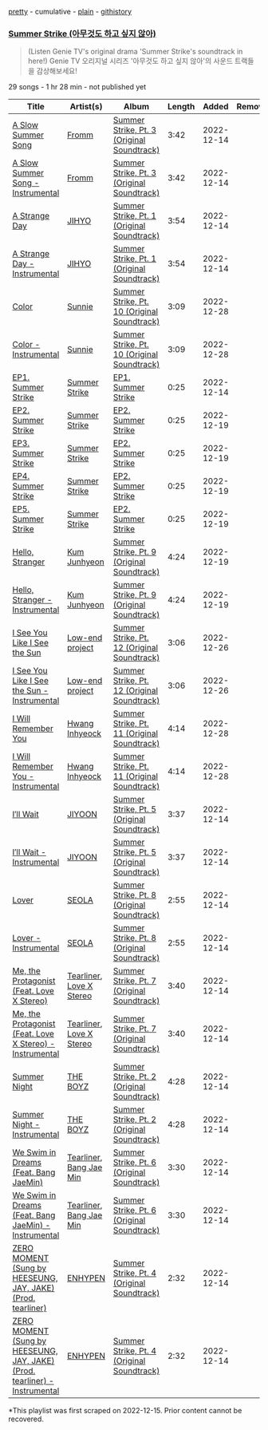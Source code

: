 [pretty](/playlists/pretty/37i9dQZF1DXcdlnITQ87tu.md) - cumulative - [plain](/playlists/plain/37i9dQZF1DXcdlnITQ87tu) - [githistory](https://github.githistory.xyz/mackorone/spotify-playlist-archive/blob/main/playlists/plain/37i9dQZF1DXcdlnITQ87tu)

### [Summer Strike \(아무것도 하고 싶지 않아\)](https://open.spotify.com/playlist/37i9dQZF1DXcdlnITQ87tu)

> \(Listen Genie TV's original drama 'Summer Strike's soundtrack in here!\) Genie TV 오리지널 시리즈 '아무것도 하고 싶지 않아'의 사운드 트랙들을 감상해보세요!

29 songs - 1 hr 28 min - not published yet

| Title | Artist(s) | Album | Length | Added | Removed |
|---|---|---|---|---|---|
| [A Slow Summer Song](https://open.spotify.com/track/2WS7UcPdKE2i5DCKk3lBnU) | [Fromm](https://open.spotify.com/artist/4ht1mwP4ouSu79jOOktCY3) | [Summer Strike, Pt\. 3 \(Original Soundtrack\)](https://open.spotify.com/album/2U2opwMKa7idAhGo8EZpNW) | 3:42 | 2022-12-14 |  |
| [A Slow Summer Song \- Instrumental](https://open.spotify.com/track/2JrqqR1kmz4jsU4Nczbztf) | [Fromm](https://open.spotify.com/artist/4ht1mwP4ouSu79jOOktCY3) | [Summer Strike, Pt\. 3 \(Original Soundtrack\)](https://open.spotify.com/album/2U2opwMKa7idAhGo8EZpNW) | 3:42 | 2022-12-14 |  |
| [A Strange Day](https://open.spotify.com/track/1haYZ64GiDq3vU36S4BZEN) | [JIHYO](https://open.spotify.com/artist/7F1iAHRYxR3MY7yAEuFqgL) | [Summer Strike, Pt\. 1 \(Original Soundtrack\)](https://open.spotify.com/album/5aDe6PUvWurZOsXZLc4ia8) | 3:54 | 2022-12-14 |  |
| [A Strange Day \- Instrumental](https://open.spotify.com/track/39RHZMX3ou1LgBvRPO6ds5) | [JIHYO](https://open.spotify.com/artist/7F1iAHRYxR3MY7yAEuFqgL) | [Summer Strike, Pt\. 1 \(Original Soundtrack\)](https://open.spotify.com/album/5aDe6PUvWurZOsXZLc4ia8) | 3:54 | 2022-12-14 |  |
| [Color](https://open.spotify.com/track/7CgwXjVLZu82aHXCkE6FR7) | [Sunnie](https://open.spotify.com/artist/0v5xONZJ2N9zcriZXfzFK5) | [Summer Strike, Pt\. 10 \(Original Soundtrack\)](https://open.spotify.com/album/0OGWvBjkYVHW9LMtDPdi5p) | 3:09 | 2022-12-28 |  |
| [Color \- Instrumental](https://open.spotify.com/track/468NY7aEJGD09WFUwEteJh) | [Sunnie](https://open.spotify.com/artist/0v5xONZJ2N9zcriZXfzFK5) | [Summer Strike, Pt\. 10 \(Original Soundtrack\)](https://open.spotify.com/album/0OGWvBjkYVHW9LMtDPdi5p) | 3:09 | 2022-12-28 |  |
| [EP1\. Summer Strike](https://open.spotify.com/track/6DmCZeVtjGd0TEYxoVCcNi) | [Summer Strike](https://open.spotify.com/artist/32Kmmlb572mlYomrUtOcLr) | [EP1\. Summer Strike](https://open.spotify.com/album/2z9Bol38d2aB1KvHr0Tq8e) | 0:25 | 2022-12-14 |  |
| [EP2\. Summer Strike](https://open.spotify.com/track/7glOIY0v0t9mhuMIL5K3xT) | [Summer Strike](https://open.spotify.com/artist/32Kmmlb572mlYomrUtOcLr) | [EP2\. Summer Strike](https://open.spotify.com/album/2ZK4i2zK4r0FMb02Borh8k) | 0:25 | 2022-12-19 |  |
| [EP3\. Summer Strike](https://open.spotify.com/track/2xQuPcEsuHtgmjmnLXRHTA) | [Summer Strike](https://open.spotify.com/artist/32Kmmlb572mlYomrUtOcLr) | [EP2\. Summer Strike](https://open.spotify.com/album/2ZK4i2zK4r0FMb02Borh8k) | 0:25 | 2022-12-19 |  |
| [EP4\. Summer Strike](https://open.spotify.com/track/7JlqDSo9wwFgrqOQUh1Qok) | [Summer Strike](https://open.spotify.com/artist/32Kmmlb572mlYomrUtOcLr) | [EP2\. Summer Strike](https://open.spotify.com/album/2ZK4i2zK4r0FMb02Borh8k) | 0:25 | 2022-12-19 |  |
| [EP5\. Summer Strike](https://open.spotify.com/track/41hWRGUuKSxqHQfeGJjLVt) | [Summer Strike](https://open.spotify.com/artist/32Kmmlb572mlYomrUtOcLr) | [EP2\. Summer Strike](https://open.spotify.com/album/2ZK4i2zK4r0FMb02Borh8k) | 0:25 | 2022-12-19 |  |
| [Hello, Stranger](https://open.spotify.com/track/5YHYuTCyF50A70ixu1nkku) | [Kum Junhyeon](https://open.spotify.com/artist/1OFbKzbdQhFvWfqQH8RXNB) | [Summer Strike, Pt\. 9 \(Original Soundtrack\)](https://open.spotify.com/album/52qsYImTDRxS2IVZ5n8rnZ) | 4:24 | 2022-12-19 |  |
| [Hello, Stranger \- Instrumental](https://open.spotify.com/track/6xUba5wbv0FAs6TmAMedQt) | [Kum Junhyeon](https://open.spotify.com/artist/1OFbKzbdQhFvWfqQH8RXNB) | [Summer Strike, Pt\. 9 \(Original Soundtrack\)](https://open.spotify.com/album/52qsYImTDRxS2IVZ5n8rnZ) | 4:24 | 2022-12-19 |  |
| [I See You Like I See the Sun](https://open.spotify.com/track/4grbG9wAAoFTbYnDBTkyrc) | [Low\-end project](https://open.spotify.com/artist/5HECc7MQ1IoYk1H8MNrflW) | [Summer Strike, Pt\. 12 \(Original Soundtrack\)](https://open.spotify.com/album/1x1azzo9YyhTc65qCKfEar) | 3:06 | 2022-12-26 |  |
| [I See You Like I See the Sun \- Instrumental](https://open.spotify.com/track/6BLhiaQyo2VeYJkxyOFnUC) | [Low\-end project](https://open.spotify.com/artist/5HECc7MQ1IoYk1H8MNrflW) | [Summer Strike, Pt\. 12 \(Original Soundtrack\)](https://open.spotify.com/album/1x1azzo9YyhTc65qCKfEar) | 3:06 | 2022-12-26 |  |
| [I Will Remember You](https://open.spotify.com/track/40I9cCZCKcPtyU5MoziIHk) | [Hwang Inhyeock](https://open.spotify.com/artist/28OLqzxmCoA3k8XQQXU3To) | [Summer Strike, Pt\. 11 \(Original Soundtrack\)](https://open.spotify.com/album/4c2io6xcGCFbYWStLbQlKS) | 4:14 | 2022-12-28 |  |
| [I Will Remember You \- Instrumental](https://open.spotify.com/track/1OEDvTq8S0ytFdl2CGJBvv) | [Hwang Inhyeock](https://open.spotify.com/artist/28OLqzxmCoA3k8XQQXU3To) | [Summer Strike, Pt\. 11 \(Original Soundtrack\)](https://open.spotify.com/album/4c2io6xcGCFbYWStLbQlKS) | 4:14 | 2022-12-28 |  |
| [I′ll Wait](https://open.spotify.com/track/0GHqJSl06IMIpMnVzZfuJd) | [JIYOON](https://open.spotify.com/artist/519qrDQ4c2KCau2Jm7jTQE) | [Summer Strike, Pt\. 5 \(Original Soundtrack\)](https://open.spotify.com/album/5XYEOk4tUO2uGZdRXYw7HL) | 3:37 | 2022-12-14 |  |
| [I′ll Wait \- Instrumental](https://open.spotify.com/track/6u206oNs5B288CxFrjKfoM) | [JIYOON](https://open.spotify.com/artist/519qrDQ4c2KCau2Jm7jTQE) | [Summer Strike, Pt\. 5 \(Original Soundtrack\)](https://open.spotify.com/album/5XYEOk4tUO2uGZdRXYw7HL) | 3:37 | 2022-12-14 |  |
| [Lover](https://open.spotify.com/track/4ky31ddTcLg2u2t9KBcyMv) | [SEOLA](https://open.spotify.com/artist/0AnZEpTs62mik6O41O3SKf) | [Summer Strike, Pt\. 8 \(Original Soundtrack\)](https://open.spotify.com/album/6kKzcv5gzQ2BiwmcUnDjQW) | 2:55 | 2022-12-14 |  |
| [Lover \- Instrumental](https://open.spotify.com/track/3nsotf1EOYHKrZ3eKlggWN) | [SEOLA](https://open.spotify.com/artist/0AnZEpTs62mik6O41O3SKf) | [Summer Strike, Pt\. 8 \(Original Soundtrack\)](https://open.spotify.com/album/6kKzcv5gzQ2BiwmcUnDjQW) | 2:55 | 2022-12-14 |  |
| [Me, the Protagonist \(Feat\. Love X Stereo\)](https://open.spotify.com/track/7EqTBT6pT9Dr76qjji90I3) | [Tearliner](https://open.spotify.com/artist/0pLH4lklRk1JmFIkW5A7Si), [Love X Stereo](https://open.spotify.com/artist/0hesR67JPhgE5JX6q61Ltp) | [Summer Strike, Pt\. 7 \(Original Soundtrack\)](https://open.spotify.com/album/6t9MI2qmx8P65y39TftTcp) | 3:40 | 2022-12-14 |  |
| [Me, the Protagonist \(Feat\. Love X Stereo\) \- Instrumental](https://open.spotify.com/track/2cQJLE8LE5pQQsR1IvYQQl) | [Tearliner](https://open.spotify.com/artist/0pLH4lklRk1JmFIkW5A7Si), [Love X Stereo](https://open.spotify.com/artist/0hesR67JPhgE5JX6q61Ltp) | [Summer Strike, Pt\. 7 \(Original Soundtrack\)](https://open.spotify.com/album/6t9MI2qmx8P65y39TftTcp) | 3:40 | 2022-12-14 |  |
| [Summer Night](https://open.spotify.com/track/4i52t4iun6rR5tpFpFSIBI) | [THE BOYZ](https://open.spotify.com/artist/0CmvFWTX9zmMNCUi6fHtAx) | [Summer Strike, Pt\. 2 \(Original Soundtrack\)](https://open.spotify.com/album/5pjR18FQIZSGmFk7EqzdVF) | 4:28 | 2022-12-14 |  |
| [Summer Night \- Instrumental](https://open.spotify.com/track/6VWPtf2pUWVtwahFrU2j8d) | [THE BOYZ](https://open.spotify.com/artist/0CmvFWTX9zmMNCUi6fHtAx) | [Summer Strike, Pt\. 2 \(Original Soundtrack\)](https://open.spotify.com/album/5pjR18FQIZSGmFk7EqzdVF) | 4:28 | 2022-12-14 |  |
| [We Swim in Dreams \(Feat\. Bang JaeMin\)](https://open.spotify.com/track/1eUsM8Wd2IGi0J6NeUoC7c) | [Tearliner](https://open.spotify.com/artist/0pLH4lklRk1JmFIkW5A7Si), [Bang Jae Min](https://open.spotify.com/artist/0HzOCIGHmazaITu8kLibAp) | [Summer Strike, Pt\. 6 \(Original Soundtrack\)](https://open.spotify.com/album/6jQLbSf1TkrPpA5kNuTWbj) | 3:30 | 2022-12-14 |  |
| [We Swim in Dreams \(Feat\. Bang JaeMin\) \- Instrumental](https://open.spotify.com/track/7JbN325brlcmbL563UOW33) | [Tearliner](https://open.spotify.com/artist/0pLH4lklRk1JmFIkW5A7Si), [Bang Jae Min](https://open.spotify.com/artist/0HzOCIGHmazaITu8kLibAp) | [Summer Strike, Pt\. 6 \(Original Soundtrack\)](https://open.spotify.com/album/6jQLbSf1TkrPpA5kNuTWbj) | 3:30 | 2022-12-14 |  |
| [ZERO MOMENT \(Sung by HEESEUNG, JAY, JAKE\) \(Prod\. tearliner\)](https://open.spotify.com/track/3I4yBsHErzJp7rUF2ruOzV) | [ENHYPEN](https://open.spotify.com/artist/5t5FqBwTcgKTaWmfEbwQY9) | [Summer Strike, Pt\. 4 \(Original Soundtrack\)](https://open.spotify.com/album/6kAXwLPooprklH4fTIDu3D) | 2:32 | 2022-12-14 |  |
| [ZERO MOMENT \(Sung by HEESEUNG, JAY, JAKE\) \(Prod\. tearliner\) \- Instrumental](https://open.spotify.com/track/4zpwhZ5d11eqMtwayx8lrt) | [ENHYPEN](https://open.spotify.com/artist/5t5FqBwTcgKTaWmfEbwQY9) | [Summer Strike, Pt\. 4 \(Original Soundtrack\)](https://open.spotify.com/album/6kAXwLPooprklH4fTIDu3D) | 2:32 | 2022-12-14 |  |

\*This playlist was first scraped on 2022-12-15. Prior content cannot be recovered.
